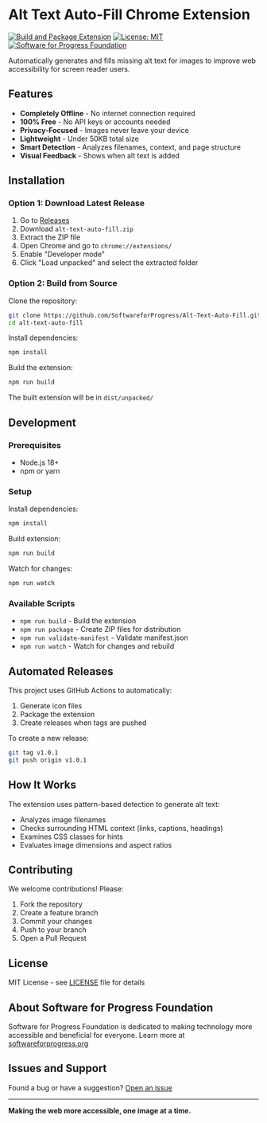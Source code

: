 # Alt Text Auto-Fill Chrome Extension

[![Build and Package Extension](https://github.com/SoftwareforProgress/Alt-Text-Auto-Fill/actions/workflows/build-extension.yml/badge.svg)](https://github.com/SoftwareforProgress/Alt-Text-Auto-Fill/actions/workflows/build-extension.yml)
[![License: MIT](https://img.shields.io/badge/License-MIT-blue.svg)](https://opensource.org/licenses/MIT)
[![Software for Progress Foundation](https://img.shields.io/badge/by-Software%20for%20Progress%20Foundation-purple)](https://softwareforprogress.org)

Automatically generates and fills missing alt text for images to improve web accessibility for screen reader users.

## Features

-   **Completely Offline** - No internet connection required
-   **100% Free** - No API keys or accounts needed
-   **Privacy-Focused** - Images never leave your device
-   **Lightweight** - Under 50KB total size
-   **Smart Detection** - Analyzes filenames, context, and page structure
-   **Visual Feedback** - Shows when alt text is added

## Installation

### Option 1: Download Latest Release

1. Go to [Releases](https://github.com/SoftwareforProgress/Alt-Text-Auto-Fill/releases)
2. Download `alt-text-auto-fill.zip`
3. Extract the ZIP file
4. Open Chrome and go to `chrome://extensions/`
5. Enable "Developer mode"
6. Click "Load unpacked" and select the extracted folder

### Option 2: Build from Source

Clone the repository:

```bash
git clone https://github.com/SoftwareforProgress/Alt-Text-Auto-Fill.git
cd alt-text-auto-fill
```

Install dependencies:

```bash
npm install
```

Build the extension:

```bash
npm run build
```

The built extension will be in `dist/unpacked/`

## Development

### Prerequisites

-   Node.js 18+
-   npm or yarn

### Setup

Install dependencies:

```bash
npm install
```

Build extension:

```bash
npm run build
```

Watch for changes:

```bash
npm run watch
```

### Available Scripts

-   `npm run build` - Build the extension
-   `npm run package` - Create ZIP files for distribution
-   `npm run validate-manifest` - Validate manifest.json
-   `npm run watch` - Watch for changes and rebuild

## Automated Releases

This project uses GitHub Actions to automatically:

1. Generate icon files
2. Package the extension
3. Create releases when tags are pushed

To create a new release:

```bash
git tag v1.0.1
git push origin v1.0.1
```

## How It Works

The extension uses pattern-based detection to generate alt text:

-   Analyzes image filenames
-   Checks surrounding HTML context (links, captions, headings)
-   Examines CSS classes for hints
-   Evaluates image dimensions and aspect ratios

## Contributing

We welcome contributions! Please:

1. Fork the repository
2. Create a feature branch
3. Commit your changes
4. Push to your branch
5. Open a Pull Request

## License

MIT License - see [LICENSE](LICENSE) file for details

## About Software for Progress Foundation

Software for Progress Foundation is dedicated to making technology more accessible and beneficial for everyone. Learn more at [softwareforprogress.org](https://softwareforprogress.org)

## Issues and Support

Found a bug or have a suggestion? [Open an issue](https://github.com/SoftwareforProgress/Alt-Text-Auto-Fill/issues)

---

**Making the web more accessible, one image at a time.**
